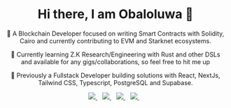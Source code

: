 <h1 align='center'>Hi there, I am Obaloluwa 🙂</h1>

<p align='center'>🎯 A Blockchain Developer focused on writing Smart Contracts with Solidity, Cairo and currently contributing to EVM and Starknet ecosystems.</p>
<p align='center'>👀 Currently learning Z.K Research/Engineering with Rust and other DSLs and available for any gigs/collaborations, so feel free to hit me up</p>
<p align='center'>🌱 Previously a Fullstack Developer building solutions with React, NextJs, Tailwind CSS, Typescript, PostgreSQL and Supabase.</p>

<p align='center'>
<a href="https://wa.me/2349039442724?text=Hello Obaloluwa" target="_blank">
  <img src="https://img.shields.io/badge/WHATSAPP-%2325D366.svg?&style=for-the-badge&logo=whatsapp&logoColor=white" />
</a>&nbsp;&nbsp;
<a href="https://x.com/oba_ddev" target="_blank">
  <img src="https://img.shields.io/badge/%20-%231DA1F2.svg?&style=for-the-badge&logo=X&logoColor=black" />
</a>&nbsp;&nbsp;
<a href="https://www.linkedin.com/in/obaloluwa/" target="_blank">
  <img src="https://img.shields.io/badge/linkedin-%230077B5.svg?&style=for-the-badge&logo=linkedin&logoColor=white" />
</a>&nbsp;&nbsp;
<a href="mailto:obaloluwaolusoji@gmail.com" target="_blank">
  <img src="https://img.shields.io/badge/email me-%23D14836.svg?&style=for-the-badge&logo=gmail&logoColor=white" />
</a>&nbsp;&nbsp;
</p>

<!---
obah/obah is a ✨ special ✨ repository because its `README.md` (this file) appears on your GitHub profile.
You can click the Preview link to take a look at your changes.
--->
